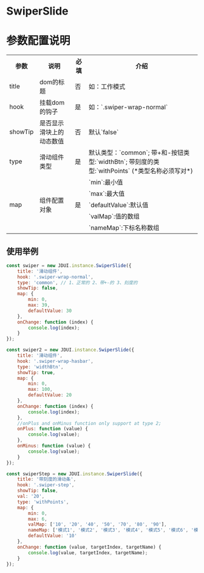 # SwiperSlide

# 参数配置说明

<table>
	<tr>
		<th>参数</th>
		<th>说明</th>
		<th>必填</th>
		<th>介绍</th>
	</tr>
	<tr>
		<td>title</td>
		<td>dom的标题</td>
		<td>否</td>
		<td>如：工作模式</td>
	</tr>
	<tr>
		<td> hook </td>
		<td>挂载dom的钩子</td>
		<td>是</td>
		<td>如：`.swiper-wrap-normal`</td>
	</tr>
	<tr>
		<td> showTip </td>
		<td>是否显示滑块上的动态数值</td>
		<td>否</td>
		<td>默认`false`</td>
	</tr>
	<tr>
		<td> type </td>
		<td> 滑动组件类型 </td>
		<td>是</td>
		<td>默认类型：`common`;
			 带+和-按钮类型:`widthBtn`;
			 带刻度的类型:`withPoints`
			 (*类型名称必须写对*)
		</td>
	</tr>
	<tr>
		<td rowspan = "5"> map </td>
		<td rowspan = "5"> 组件配置对象 </td>
		<td rowspan = "5">是</td>
		<td>`min`:最小值</td>
	</tr>
	<tr>
		<td>`max`:最大值</td>
	</tr>
	<tr>
		<td>`defaultValue`:默认值</td>
	</tr>
	<tr>
		<td>`valMap`:值的数组</td>
	</tr>
	<tr>
		<td>`nameMap`:下标名称数组</td>
	</tr>
</table>

## 使用举例

```JavaScript
const swiper = new JDUI.instance.SwiperSlide({
    title: '滑动组件',
    hook: '.swiper-wrap-normal',
    type: 'common', // 1、正常的 2、带+-的 3、刻度的
    showTip: false,
    map: {
        min: 0,
        max: 39,
        defaultValue: 30
    },
    onChange: function (index) {
        console.log(index);
    }
});

const swiper2 = new JDUI.instance.SwiperSlide({
    title: '滑动组件',
    hook: '.swiper-wrap-hasbar',
    type: 'widthBtn',
    showTip: true,
    map: {
        min: 0,
        max: 100,
        defaultValue: 20
    },
    onChange: function (index) {
        console.log(index);
    },
    //onPlus and onMinus function only support at type 2;
    onPlus: function (value) {
        console.log(value);
    },
    onMinus: function (value) {
        console.log(value);
    }
});

const swiperStep = new JDUI.instance.SwiperSlide({
    title: '带刻度的滑动条',
    hook: '.swiper-step',
    showTip: false,
    val: '20',
    type: 'withPoints',
    map: {
        min: 0,
        max: 6,
        valMap: ['10', '20', '40', '50', '70', '80', '90'],
        nameMap: ['模式1', '模式2', '模式3', '模式4', '模式5', '模式6', '模式7'],
        defaultValue: '10'
    },
    onChange: function (value, targetIndex, targetName) {
        console.log(value, targetIndex, targetName);
    }
});

```